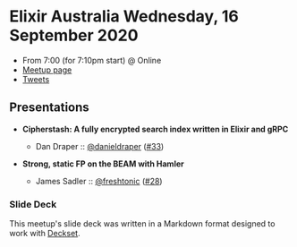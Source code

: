 # Elixir Australia Wednesday, 16 September 2020

- From 7:00 (for 7:10pm start) @ Online
- [Meetup page][]
- [Tweets][]

## Presentations

- **Cipherstash: A fully encrypted search index written in Elixir and gRPC**
  - Dan Draper :: [@danieldraper][] ([#33][])

- **Strong, static FP on the BEAM with Hamler**
  - James Sadler :: [@freshtonic][] ([#28][])

### Slide Deck

This meetup's slide deck was written in a Markdown format designed to work with
[Deckset][].

[@danieldraper]: https://twitter.com/danieldraper
[#33]: https://github.com/elixirsydney/elixirsydney/issues/33

[@freshtonic]: https://twitter.com/freshtonic
[#28]: https://github.com/elixirsydney/elixirsydney/issues/28

[Meetup page]: https://www.meetup.com/elixir-sydney/events/ckjzwrybcmbvb/
[Tweets]: https://twitter.com/search?f=tweets&q=ElixirSydney%20since%3A2020-09-15%20until%3A2020-09-17&src=typd
[Deckset]: https://www.decksetapp.com/
